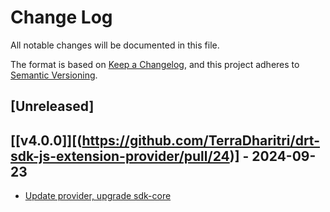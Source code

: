 # Change Log

All notable changes will be documented in this file.

The format is based on [Keep a Changelog](https://keepachangelog.com/en/1.0.0/),
and this project adheres to [Semantic Versioning](https://semver.org/spec/v2.0.0.html).

## [Unreleased]

## [[v4.0.0]][(https://github.com/TerraDharitri/drt-sdk-js-extension-provider/pull/24)] - 2024-09-23
- [Update provider, upgrade sdk-core](https://github.com/TerraDharitri/drt-sdk-js-extension-provider/pull/24)

